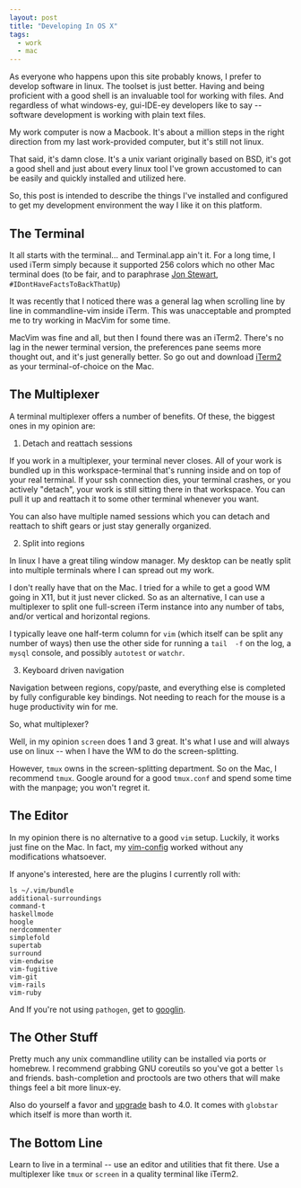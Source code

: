 ```yaml
---
layout: post
title: "Developing In OS X"
tags:
  - work
  - mac
---
```


As everyone who happens upon this site probably knows, I prefer to 
develop software in linux. The toolset is just better. Having and being 
proficient with a good shell is an invaluable tool for working with 
files. And regardless of what windows-ey, gui-IDE-ey developers like to 
say -- software development is working with plain text files.

My work computer is now a Macbook. It's about a million steps in the 
right direction from my last work-provided computer, but it's still not 
linux.

That said, it's damn close. It's a unix variant originally based on BSD, 
it's got a good shell and just about every linux tool I've grown 
accustomed to can be easily and quickly installed and utilized here.

So, this post is intended to describe the things I've installed and 
configured to get my development environment the way I like it on this 
platform.

## The Terminal

It all starts with the terminal... and Terminal.app ain't it. For a long 
time, I used iTerm simply because it supported 256 colors which no other 
Mac terminal does (to be fair, and to paraphrase [Jon Stewart][js], 
`#IDontHaveFactsToBackThatUp`)

[js]: http://www.rollingstone.com/politics/blogs/national-affairs/jon-stewart-on-herman-cain-i-don't-have-the-facts-to-back-this-up-20111006

It was recently that I noticed there was a general lag when scrolling 
line by line in commandline-vim inside iTerm. This was unacceptable and 
prompted me to try working in MacVim for some time.

MacVim was fine and all, but then I found there was an iTerm2. There's 
no lag in the newer terminal version, the preferences pane seems more 
thought out, and it's just generally better. So go out and download 
[iTerm2][iterm] as your terminal-of-choice on the Mac.

[iterm]: http://www.iterm2.com/#/section/home

## The Multiplexer

A terminal multiplexer offers a number of benefits. Of these, the 
biggest ones in my opinion are:

1. Detach and reattach sessions

If you work in a multiplexer, your terminal never closes. All of your 
work is bundled up in this workspace-terminal that's running inside and 
on top of your real terminal. If your ssh connection dies, your terminal 
crashes, or you actively "detach", your work is still sitting there in 
that workspace. You can pull it up and reattach it to some other 
terminal whenever you want.

You can also have multiple named sessions which you can detach and 
reattach to shift gears or just stay generally organized.

2. Split into regions

In linux I have a great tiling window manager. My desktop can be neatly 
split into multiple terminals where I can spread out my work.

I don't really have that on the Mac. I tried for a while to get a good 
WM going in X11, but it just never clicked. So as an alternative, I can 
use a multiplexer to split one full-screen iTerm instance into any 
number of tabs, and/or vertical and horizontal regions.

I typically leave one half-term column for `vim` (which itself can be 
split any number of ways) then use the other side for running a `tail 
-f` on the log, a `mysql` console, and possibly `autotest` or `watchr`.

3. Keyboard driven navigation

Navigation between regions, copy/paste, and everything else is completed 
by fully configurable key bindings. Not needing to reach for the mouse 
is a huge productivity win for me.

So, what multiplexer?

Well, in my opinion `screen` does 1 and 3 great. It's what I use and 
will always use on linux -- when I have the WM to do the 
screen-splitting.

However, `tmux` owns in the screen-splitting department. So on the Mac, 
I recommend `tmux`. Google around for a good `tmux.conf` and spend some 
time with the manpage; you won't regret it.

## The Editor

In my opinion there is no alternative to a good `vim` setup. Luckily, it 
works just fine on the Mac. In fact, my [vim-config][] worked without 
any modifications whatsoever.

[vim-config]: https://github.com/pbrisbin/vim-config

If anyone's interested, here are the plugins I currently roll with:

```
ls ~/.vim/bundle
additional-surroundings
command-t
haskellmode
hoogle
nerdcommenter
simplefold
supertab
surround
vim-endwise
vim-fugitive
vim-git
vim-rails
vim-ruby
```

And If you're not using `pathogen`, get to [googlin][].

[googlin]: http://www.google.com/search?gcx=w&sourceid=chrome&ie=UTF-8&q=use+pathogen+and+git+submodules+for+vim+plugins

## The Other Stuff

Pretty much any unix commandline utility can be installed via ports or 
homebrew. I recommend grabbing GNU coreutils so you've got a better `ls` 
and friends. bash-completion and proctools are two others that will make 
things feel a bit more linux-ey.

Also do yourself a favor and [upgrade][] bash to 4.0. It comes with 
`globstar` which itself is more than worth it.

[upgrade]: http://concisionandconcinnity.blogspot.com/2009/03/upgrade-bash-to-40-in-mac-os-x.html

## The Bottom Line

Learn to live in a terminal -- use an editor and utilities that fit 
there. Use a multiplexer like `tmux` or `screen` in a quality terminal 
like iTerm2.
